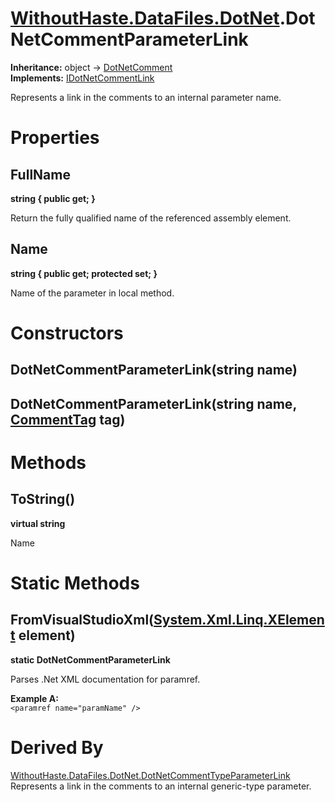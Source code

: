 # [WithoutHaste.DataFiles.DotNet](TableOfContents.WithoutHaste.DataFiles.DotNet.md).DotNetCommentParameterLink

**Inheritance:** object → [DotNetComment](WithoutHaste.DataFiles.DotNet.DotNetComment.md)  
**Implements:** [IDotNetCommentLink](WithoutHaste.DataFiles.DotNet.IDotNetCommentLink.md)  

Represents a link in the comments to an internal parameter name.  

# Properties

## FullName

**string { public get; }**  

Return the fully qualified name of the referenced assembly element.  

## Name

**string { public get; protected set; }**  

Name of the parameter in local method.  

# Constructors

## DotNetCommentParameterLink(string name)

## DotNetCommentParameterLink(string name, [CommentTag](WithoutHaste.DataFiles.DotNet.CommentTag.md) tag)

# Methods

## ToString()

**virtual string**  

Name  

# Static Methods

## FromVisualStudioXml([System.Xml.Linq.XElement](https://docs.microsoft.com/en-us/dotnet/api/system.xml.linq.xelement) element)

**static DotNetCommentParameterLink**  

Parses .Net XML documentation for paramref.  

**Example A:**  
`<paramref name="paramName" />`  

# Derived By

[WithoutHaste.DataFiles.DotNet.DotNetCommentTypeParameterLink](WithoutHaste.DataFiles.DotNet.DotNetCommentTypeParameterLink.md)  
Represents a link in the comments to an internal generic-type parameter.  

